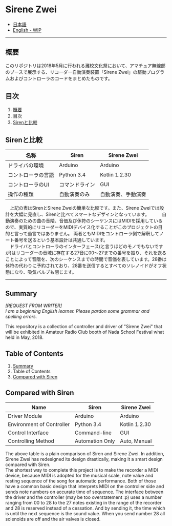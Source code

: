 # Sirene Zwei

* [日本語](#japanese)
* [English - WIP](#english)

<hr id="japanese" />
<h2 id="summary-ja">概要</h2>
このリポジトリは2018年5月に行われる灘校文化祭において、アマチュア無線部のブースで展示する、リコーダー自動演奏装置「Sirene Zwei」の駆動プログラムおよびコントローラのコードをまとめたものです。  

<h2>目次</h2>

1. [概要](#summary-ja)
2. 目次
3. [Sirenと比較](#contrast-ja)

<h2 id="constast-ja">Sirenと比較</h2>

|名称|Siren|Sirene Zwei|
|------|------|------|
|ドライバの環境|Arduino|Arduino|
|コントローラの言語|Python 3.4|Kotlin 1.2.30|
|コントローラのUI|コマンドライン|GUI|
|操作の種類|自動演奏のみ|自動演奏、手動演奏|

&emsp;上記の表はSirenとSirene Zweiの簡単な比較です。また、Sirene Zweiでは設計を大幅に見直し、Sirenと比べてスマートなデザインとなっています。　　
　自動演奏のための曲の音階、音価及び休符のシーケンスにはMIDIを採用しているので、実質的にリコーダーをMIDIデバイス化することがこのプロジェクトの目的と言って過言ではありません。
両者ともMIDIをコントローラ側で解釈してノート番号を送るという基本設計は共通しています。  
　ドライバとコントローラのインターフェース(と言うほどのモノでもないですが)はリコーダーの音域に存在する27音に00～27までの番号を振り、それを送ることによって音階を、次のシーケンスまでの時間で音価を表しています。28番は休符の代わりに予約されており、28番を送信するとすべてのソレノイドがオフ状態になり、吸気バルブも閉じます。

<hr id="english" />
<h2 id="summary-en">Summary</h2>

<i>[REQUEST FROM WRITER]  
I am a beginning English learner. Please pardon some grammar and spelling errors.  </i>

This repository is a collection of controller and driver of "Sirene Zwei" that will be exhibited in Amateur Radio Club booth of Nada School Festival what held in May, 2018.

<h2>Table of Contents</h2>

1. [Summary](#summary-en)
2. Table of Contents
3. [Compared with Siren](#contrast-en)

<h2 id="constast-en">Compared with Siren</h2>

|Name|Siren|Sirene Zwei|
|------|------|------|
|Driver Module|Arduino|Arduino|
|Environment of Controller|Python 3.4|Kotlin 1.2.30|
|Control Interface|Command-line|GUI|
|Controlling Method|Automation Only|Auto, Manual|

The above table is a plain comparison of Siren and Sirene Zwei. In addition, Sirene Zwei has redesigned its design drastically, making it a smart design compared with Siren.  
The shortest way to complete this project is to make the recorder a MIDI device, because MIDI is adopted for the musical scale, note value and resting sequence of the song for automatic performance.
Both of those have a common basic design that interprets MIDI on the controller side and sends note numbers on accurate time of sequence.
The interface between the driver and the controller (may be too overstatement :p) uses a number ranging from 00 to 28 to the 27 notes existing in the range of the recorder and 28 is reserved instead of a cessation. And by sending it, the time which is until the next sequence is the sound value. When you send number 28 all solenoids are off and the air valves is closed.
